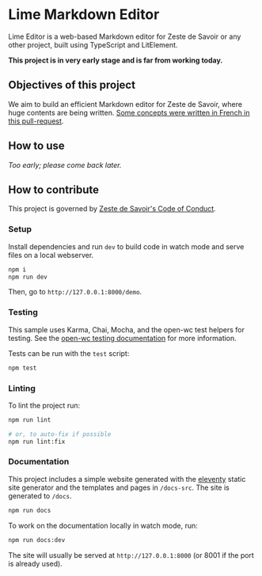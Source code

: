 # Lime Markdown Editor 

Lime Editor is a web-based Markdown editor for Zeste de Savoir or any other project, built using TypeScript and
LitElement.

**This project is in very early stage and is far from working today.**


## Objectives of this project

We aim to build an efficient Markdown editor for Zeste de Savoir, where huge contents are being written. [Some concepts
were written in French in this pull-request](https://github.com/zestedesavoir/zds-site/pull/5910).


## How to use

_Too early; please come back later._


## How to contribute

This project is governed by [Zeste de Savoir's Code of Conduct](https://github.com/zestedesavoir/zds-site/blob/dev/CODE_OF_CONDUCT.md).

### Setup

Install dependencies and run `dev` to build code in watch mode and serve files on a local webserver.

```bash
npm i
npm run dev
```

Then, go to `http://127.0.0.1:8000/demo`.

### Testing

This sample uses Karma, Chai, Mocha, and the open-wc test helpers for testing. See the
[open-wc testing documentation](https://open-wc.org/docs/testing/testing-package/) for more information.

Tests can be run with the `test` script:

```bash
npm test
```

### Linting

To lint the project run:

```bash
npm run lint

# or, to auto-fix if possible
npm run lint:fix
```

### Documentation

This project includes a simple website generated with the [eleventy](11ty.dev) static site generator and the templates
and pages in `/docs-src`. The site is generated to `/docs`.

```bash
npm run docs
```

To work on the documentation locally in watch mode, run:

```bash
npm run docs:dev
```

The site will usually be served at `http://127.0.0.1:8000` (or 8001 if the port is already used).
